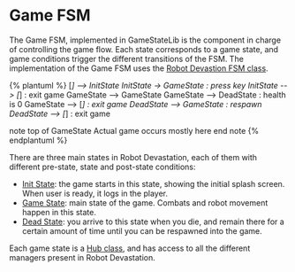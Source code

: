 # Game FSM

The Game FSM, implemented in GameStateLib is the component in charge of controlling the game flow. Each state corresponds to a game state, and game conditions trigger the different transitions of the FSM. The implementation of the Game FSM uses the [Robot Devastion FSM class](FiniteStateMachine.md).

{% plantuml %}
[*] --> InitState
InitState -> GameState : press key
InitState --> [*] : exit game
GameState --> GameState
GameState --> DeadState : health is 0
GameState --> [*] : exit game
DeadState --> GameState :  respawn
DeadState --> [*] : exit game

note top of GameState
  Actual game occurs 
  mostly here
end note
{% endplantuml %}


There are three main states in Robot Devastation, each of them with different pre-state, state and post-state conditions:

 * [Init State](init-state.md): the game starts in this state, showing the initial splash screen. When user is ready, it logs in the player.
 * [Game State](game-state.md): main state of the game. Combats and robot movement happen in this state.
 * [Dead State](dead-state.md): you arrive to this state when you die, and remain there for a certain amount of time until you can be respawned into the game.

Each game state is a [Hub class](../overview/ManagerHub.md), and has access to all the different managers present in Robot Devastation.
